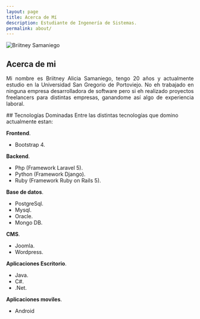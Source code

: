 ```yaml
---
layout: page
title: Acerca de Mí
description: Estudiante de Ingenería de Sistemas.
permalink: about/
---
```


<img itemprop="image" class="img-rounded" src="https://res.cloudinary.com/imbriitneysam/image/upload/v1532399803/perfil.jpg" alt="Briitney Samaniego">

## Acerca de mi

<p align="justify"> Mi nombre es Briitney Alicia Samaniego, tengo 20 años y actualmente estudio en la Universidad San Gregorio de Portoviejo.
No eh trabajado en ninguna empresa desarrolladora de software pero si eh realizado proyectos freelancers para distintas empresas,
ganandome así algo de experiencia laboral. </p>
## Tecnologías Dominadas
Entre las distintas tecnologías que domino actualmente estan:

**Frontend**.
- Bootstrap 4.

**Backend**.
- Php (Framework Laravel 5).
- Python (Framework Django).
- Ruby (Framework Ruby on Rails 5).

**Base de datos**.
- PostgreSql.
- Mysql.
- Oracle.
- Mongo DB.

**CMS**.
- Joomla.
- Wordpress.

**Aplicaciones Escritorio**.
- Java.
- C#.
- .Net.

**Aplicaciones moviles**.
- Android




